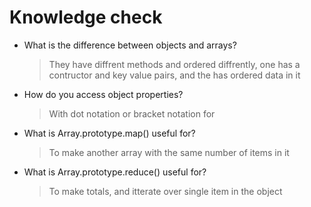 # Knowledge check

- What is the difference between objects and arrays?
  > They have diffrent methods and ordered diffrently, one has a contructor and key value pairs, and the has ordered data in it
- How do you access object properties?
  > With dot notation or bracket notation for
- What is Array.prototype.map() useful for?
  > To make another array with the same number of items in it 
- What is Array.prototype.reduce() useful for?
  > To make totals, and itterate over single item in the object